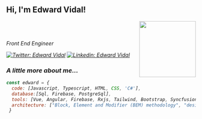 <h2> Hi, I'm Edward Vidal! </h2>
<img align='right' src="https://media.giphy.com/media/CuuSHzuc0O166MRfjt/giphy.gif" width="150">
</br>
</br>
<p> 
  <em>Front End Engineer  
  <img src="https://upload.wikimedia.org/wikipedia/commons/thumb/9/95/Vue.js_Logo_2.svg/250px-Vue.js_Logo_2.svg.png" width="17">
  <img src="https://upload.wikimedia.org/wikipedia/commons/thumb/c/cf/Angular_full_color_logo.svg/1200px-Angular_full_color_logo.svg.png" width="17">
</p>

[![Twitter: Edward Vidal](https://img.shields.io/twitter/follow/ehvidalp?style=social)](https://twitter.com/ehvidalp)
[![Linkedin: Edward Vidal](https://img.shields.io/badge/-ehvidalp-blue?style=flat-square&logo=Linkedin&logoColor=white&link=https://www.linkedin.com/in/ehvidalp/)](https://www.linkedin.com/in/ehvidalp/)

### A little more about me...  

```javascript
const edward = {
  code: [Javascript, Typescript, HTML, CSS, 'C#'],
  database:[Sql, Firebase, PostgreSql],
  tools: [Vue, Angular, Firebase, Rxjs, Tailwind, Bootstrap, Syncfusion],
  architecture: ["Block, Element and Modifier (BEM) methodology", "design system pattern"],
 }
```
